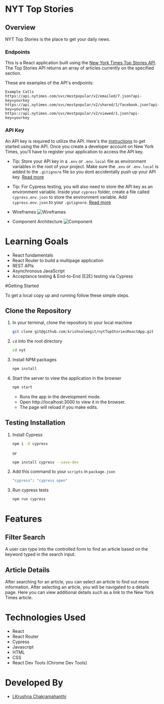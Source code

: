 # NYT Top Stories

## Overview

NYT Top Stories is the place to get your daily news.


### Endpoints

This is a React application built using the [New York Times Top Stories API](https://developer.nytimes.com/docs/top-stories-product/1/overview). The Top Stories API returns an array of articles currently on the specified section.


These are examples of the API's endpoints:

```
Example Calls
https://api.nytimes.com/svc/mostpopular/v2/emailed/7.json?api-key=yourkey
https://api.nytimes.com/svc/mostpopular/v2/shared/1/facebook.json?api-key=yourkey
https://api.nytimes.com/svc/mostpopular/v2/viewed/1.json?api-key=yourkey

```

### API Key

An API key is required to utilize the API. Here's the [instructions](https://developer.nytimes.com/get-started) to get started using the API. Once you create a developer account on New York Times, you'll have to register your application to access the API key.

- Tip: Store your API key in a `.env` or `.env.local` file as environment variables in the root of your project. Make sure the `.env` or `.env.local` is added to the `.gitignore` file so you dont accidentally push up your API key. [Read more](https://create-react-app.dev/docs/adding-custom-environment-variables/#adding-development-environment-variables-in-env)
- Tip: For Cypress testing, you will also need to store the API key as an environment variable. Inside your `cypress` folder, create a file called `cypress.env.json` to store the environment variable. Add `cypress.env.json` to your `.gitignore`. [Read more](https://docs.cypress.io/guides/guides/environment-variables#Option-2-cypress-env-json)


- Wireframes
  ![Wireframes](https://user-images.githubusercontent.com/93230374/171775031-b07d0314-db69-4beb-b3bb-34daceb47a13.png)

- Component Architecture
  ![Component](https://user-images.githubusercontent.com/93230374/171773442-ba804291-cb60-4c51-9809-7b3dbdff705f.png)

# Learning Goals

- React fundamentals
- React Router to build a multipage application
- REST APIs
- Asynchronous JavaScript
- Acceptance testing & End-to-End (E2E) testing via Cypress



#Getting Started

To get a local copy up and running follow these simple steps.

## Clone the Repository

1. In your terminal, clone the repository to your local machine
   ```sh
   git clone git@github.com:krishnaleegit/nytTopStoriesReactApp.git
   ```
2. `cd` into the root directory
   ```sh
   cd nyt
   ```
3. Install NPM packages
   ```sh
   npm install
   ```
4. Start the server to view the application in the browser
   ```sh
   npm start
   ```
   - Runs the app in the development mode.
   - Open http://localhost:3000 to view it in the browser.
   - The page will reload if you make edits.

## Testing Installation

1. Install Cypress

   ```sh
   npm i -D cypress
   ```

   or

   ```sh
   npm install cypress --save-dev
   ```

2. Add this command to your `scripts` in `package.json`

   ```sh
   "cypress": "cypress open"
   ```

3. Run cypress tests
   ```sh
   npm run cypress
   ```

# Features

## Filter Search

A user can type into the controlled form to find an article based on the keyword typed in the search input.


## Article Details

After searching for an article, you can select an article to find out more information. After selecting an article, you will be navigated to a details page. Here you can view additional details such as a link to the New York Times article.


# Technologies Used

- React
- React Router
- Cypress
- Javascript
- HTML
- CSS
- React Dev Tools (Chrome Dev Tools)




# Developed By

- [LKrushna Chakramahanthi](https://github.com/krishnaleegit)


